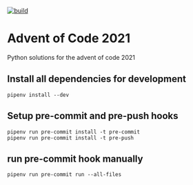 [![build](https://github.com/TobiasRoeding/advent-of-code-2021/actions/workflows/build.yml/badge.svg?branch=main)](https://github.com/TobiasRoeding/advent-of-code-2021/actions/workflows/build.yml)

# Advent of Code 2021
Python solutions for the advent of code 2021

## Install all dependencies for development
```
pipenv install --dev
```

## Setup pre-commit and pre-push hooks
```
pipenv run pre-commit install -t pre-commit
pipenv run pre-commit install -t pre-push
```

## run pre-commit hook manually
```
pipenv run pre-commit run --all-files
```
